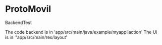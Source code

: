# ProtoMovil
BackendTest


The code backend is in 'app/src/main/java/example/myappliaction'
The UI is in ''app/src/main/res/layout'
